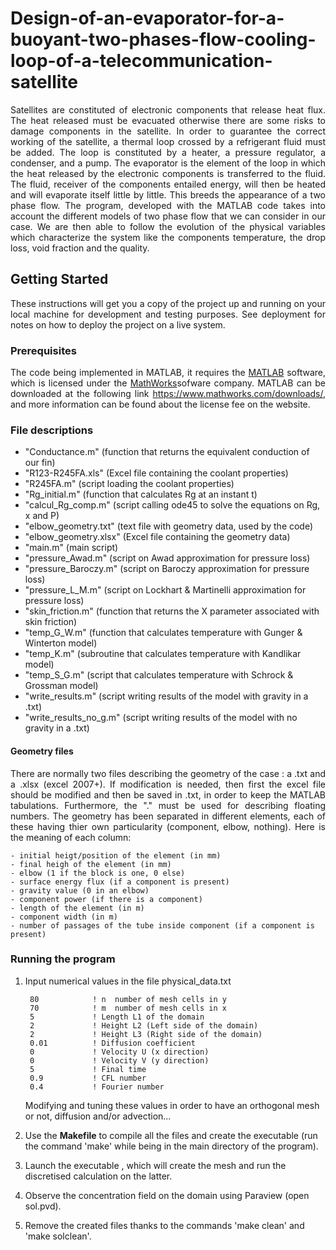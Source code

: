 # Design-of-an-evaporator-for-a-buoyant-two-phases-flow-cooling-loop-of-a-telecommunication-satellite

<p align="justify">Satellites are constituted of electronic components that release heat flux. The heat released must be evacuated otherwise there are some risks to damage components in the satellite. In order to guarantee the correct working of the satellite, a thermal loop crossed by a refrigerant fluid must be added. The loop is constituted by a heater, a pressure regulator, a condenser, and a pump. The evaporator is the element of the loop in which the heat released by the electronic components is transferred to the fluid. The fluid, receiver of the components entailed energy, will then be heated and will evaporate itself little by little. This breeds the appearance of a two phase flow. The program, developed with the MATLAB code takes into account the different models of two phase flow that we can consider in our case. We are then able to follow the evolution of the physical variables which characterize the system like the components temperature, the drop loss, void fraction and the quality.</p>


## Getting Started

<p align="justify">These instructions will get you a copy of the project up and running on your local machine for development and testing purposes. See deployment for notes on how to deploy the project on a live system.</p>

### Prerequisites

<p align="justify">The code being implemented in MATLAB, it requires the <a href="https://www.mathworks.com/products/matlab.html">MATLAB</a> software, which is licensed under the <a href="https://www.mathworks.com/">MathWorks</a>sofware company. MATLAB can be downloaded at the following link <a href="https://www.mathworks.com/downloads/">https://www.mathworks.com/downloads/</a>, and more information can be found about the license fee on the website.</p>


### File descriptions

<ul>
<li>"Conductance.m" (function that returns the equivalent conduction of our fin)</li> 
<li>"R123-R245FA.xls" (Excel file containing the coolant properties)</li> 
<li>"R245FA.m" (script loading the coolant properties)</li>
<li>"Rg_initial.m" (function that calculates Rg at an instant t)</li> 
<li>"calcul_Rg_comp.m" (script calling ode45 to solve the equations on Rg, x and P)</li> 
<li>"elbow_geometry.txt" (text file with geometry data, used by the code)</li>
<li>"elbow_geometry.xlsx" (Excel file containing the geometry data)</li> 
<li>"main.m" (main script)</li> 
<li>"pressure_Awad.m" (script on Awad approximation for pressure loss)</li>
<li>"pressure_Baroczy.m" (script on Baroczy approximation for pressure loss)</li>
<li>"pressure_L_M.m" (script on Lockhart & Martinelli approximation for pressure loss)</li>   
<li>"skin_friction.m" (function that returns the X parameter associated with skin friction)</li>
<li>"temp_G_W.m" (function that calculates temperature with Gunger & Winterton model)</li>
<li>"temp_K.m" (subroutine that calculates temperature with Kandlikar model)</li>
<li>"temp_S_G.m" (script that calculates temperature with Schrock & Grossman model)</li>
<li>"write_results.m" (script writing results of the model with gravity in a .txt)</li>
<li>"write_results_no_g.m" (script writing results of the model with no gravity in a .txt)</li>
</ul>

#### Geometry files

<p align="justify">There are normally two files describing the geometry of the case : a .txt and a .xlsx (excel 2007+). If modification is needed, then first the excel file should be modified and then be saved in .txt, in order to keep the MATLAB tabulations. Furthermore, the "." must be used for describing floating numbers. The geometry has been separated in different elements, each of these having thier own particularity (component, elbow, nothing). Here is the meaning of each column:</p>
 
	- initial heigt/position of the element (in mm)
	- final heigh of the element (in mm)
	- elbow (1 if the block is one, 0 else)
	- surface energy flux (if a component is present)
	- gravity value (0 in an elbow)
	- component power (if there is a component)
	- length of the element (in m)
	- component width (in m)
	- number of passages of the tube inside component (if a component is present)


### Running the program

1. Input numerical values in the file physical_data.txt

        80            ! n  number of mesh cells in y    
        70            ! m  number of mesh cells in x    
        5             ! Length L1 of the domain    
        2             ! Height L2 (Left side of the domain)    
        2             ! Height L3 (Right side of the domain)     
        0.01          ! Diffusion coefficient    
        0             ! Velocity U (x direction)     
        0             ! Velocity V (y direction)          
        5             ! Final time    
        0.9           ! CFL number    
        0.4           ! Fourier number    

    Modifying and tuning these values in order to have an orthogonal mesh or not, diffusion and/or advection...

2. Use the **Makefile** to compile all the files and create the executable (run the command 'make' while being in the main directory of the program).

3. Launch the executable , which will create the mesh and run the discretised calculation on the latter.

4. Observe the concentration field on the domain using Paraview (open sol.pvd).

5. Remove the created files thanks to the commands 'make clean' and 'make solclean'.
